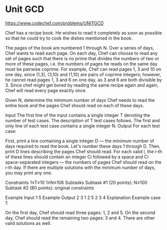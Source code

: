 # Unit GCD

https://www.codechef.com/problems/UNITGCD

Chef has a recipe book. He wishes to read it completely as soon as possible so that he could try to cook the dishes mentioned in the book.

The pages of the book are numbered 1 through N. Over a series of days, Chef wants to read each page. On each day, Chef can choose to read any set of pages such that there is no prime that divides the numbers of two or more of these pages, i.e. the numbers of pages he reads on the same day must be pairwise coprime. For example, Chef can read pages 1, 3 and 10 on one day, since (1,3), (3,10) and (1,10) are pairs of coprime integers; however, he cannot read pages 1, 3 and 6 on one day, as 3 and 6 are both divisible by 3. Since chef might get bored by reading the same recipe again and again, Chef will read every page exactly once.

Given N, determine the minimum number of days Chef needs to read the entire book and the pages Chef should read on each of these days.

Input
The first line of the input contains a single integer T denoting the number of test cases. The description of T test cases follows.
The first and only line of each test case contains a single integer N.
Output
For each test case:

First, print a line containing a single integer D ― the minimum number of days required to read the book. Let's number these days 1 through D.
Then, print D lines describing the pages Chef should read. For each valid i, the i-th of these lines should contain an integer Ci followed by a space and Ci space-separated integers ― the numbers of pages Chef should read on the i-th day.
If there are multiple solutions with the minimum number of days, you may print any one.

Constraints
1≤T≤10
1≤N≤106
Subtasks
Subtask #1 (20 points): N≤100
Subtask #2 (80 points): original constraints

Example Input
1
5
Example Output
2
3 1 2 5
2 3 4
Explanation
Example case 1:

On the first day, Chef should read three pages: 1, 2 and 5.
On the second day, Chef should read the remaining two pages: 3 and 4.
There are other valid solutions as well.
